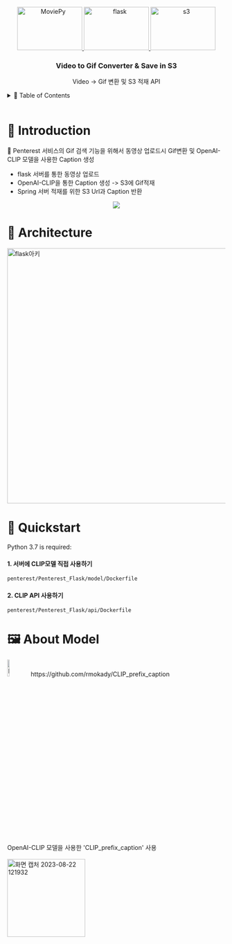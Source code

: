 <br />
<div align="center">
  <a href="https://zenml.io">
    <img alt="MoviePy" src="https://github.com/hufs0529/penterest/assets/81501114/da23f839-7e6a-4103-816c-dc34d4b9d0b2" alt="Logo" width="150" height="100">
    <img alt="flask" src="https://github.com/hufs0529/penterest/assets/81501114/12d4d126-20bb-4503-8450-d085750c8ae0" alt="Logo" width="150" height="100">
    <img alt="s3" src="https://github.com/hufs0529/penterest/assets/81501114/9bdbe708-6664-4a31-897f-921fd73e542f" alt="Logo" width="150" height="100">
  </a>

<h3 align="center">Video to Gif Converter & Save in S3</h3>

  <p align="center">
    Video -> Gif 변환 및 S3 적재 API
    <br />
  </p>
</div>

<!-- TABLE OF CONTENTS -->
<details>
  <summary>🏁 Table of Contents</summary>
  <ol>
    <li><a href="#-introduction">Introduction</a></li>
    <li><a href="#-quickstart">Quickstart</a></li>
    <li>
      <a href="#-create-your-own-mlops-platform">Create your own MLOps Platform</a>
      <ul>
        <li><a href="##-1-deploy-zenml">Deploy ZenML</a></li>
        <li><a href="#-2-deploy-stack-components">Deploy Stack Components</a></li>
        <li><a href="#-3-create-a-pipeline">Create a Pipeline</a></li>
        <li><a href="#-4-start-the-dashboard">Start the Dashboard</a></li>
      </ul>
    </li>
    <li><a href="#-roadmap">Roadmap</a></li>
    <li><a href="#-contributing-and-community">Contributing and Community</a></li>
    <li><a href="#-getting-help">Getting Help</a></li>
    <li><a href="#-license">License</a></li>
  </ol>
</details>

<br />

# 🤖 Introduction

🤹 Penterest 서비스의 Gif 검색 기능을 위해서 동영상 업로드시 Gif변환 및 OpenAI-CLIP 모델을 사용한 Caption 생성
-  flask 서버를 통한 동영상 업로드
-  OpenAI-CLIP을 통한 Caption 생성 -> S3에 Gif적재
-  Spring 서버 적재를 위한 S3 Url과 Caption 반환

<div align="center">
    <img src="docs/book/.gitbook/assets/stack.gif">
</div>

# 🔋 Architecture
<img width="590" alt="flask아키" src="https://github.com/hufs0529/penterest/assets/81501114/4c7ab6fb-3d91-4e29-83a3-4be322c59ea2">




# 🤸 Quickstart

Python 3.7 is required:

#### 1. 서버에 CLIP모델 직접 사용하기 
```bash
penterest/Penterest_Flask/model/Dockerfile
```
#### 2. CLIP API 사용하기
```bash
penterest/Penterest_Flask/api/Dockerfile
```

# 🖼️ About Model
<div>
  <img src="https://github.com/hufs0529/penterest/assets/81501114/b736a7f4-43ca-47cb-ba82-14aea7a6f897" width="10%" height="10%" title="px(픽셀) 크기 설정" alt="RubberDuck"></img>
https://github.com/rmokady/CLIP_prefix_caption
</div>
</br>
</br>
OpenAI-CLIP 모델을 사용한 'CLIP_prefix_caption' 사용
</br>
</br>
<div>
<img width="180" alt="화면 캡처 2023-08-22 121932" src="https://github.com/hufs0529/penterest/assets/81501114/0cd9a49c-825d-40a9-aa1b-6e1049357718">
</div>


# 
